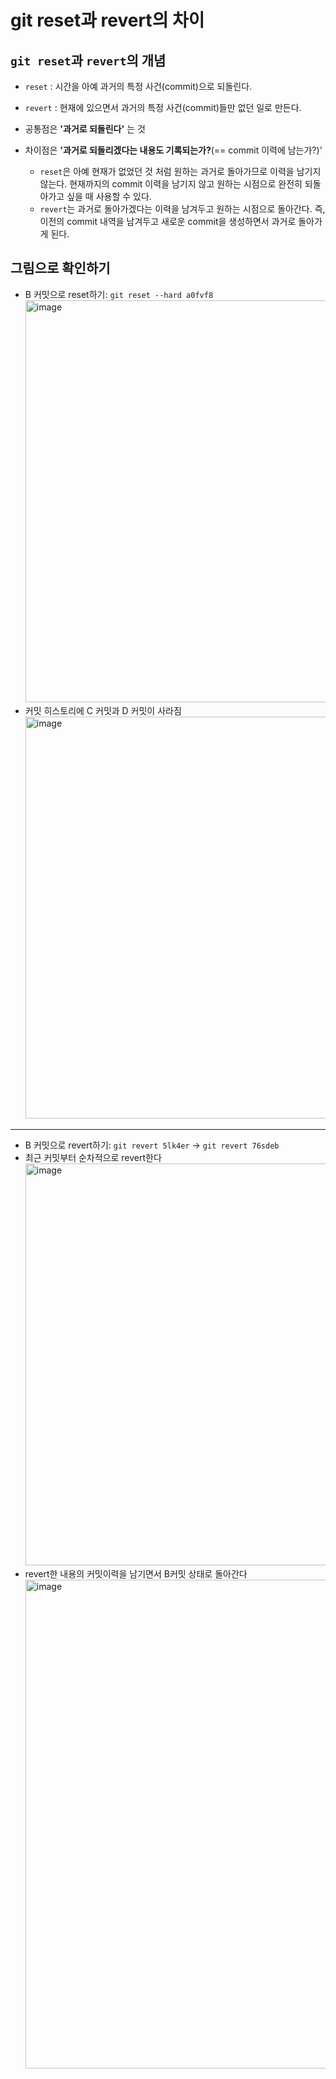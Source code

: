 # git reset과 revert의 차이

## `git reset`과 `revert`의 개념
- `reset` : 시간을 아예 과거의 특정 사건(commit)으로 되돌린다.
- `revert` : 현재에 있으면서 과거의 특정 사건(commit)들만 없던 일로 만든다.

- 공통점은 **'과거로 되돌린다'** 는 것
- 차이점은 **'과거로 되돌리겠다는 내용도 기록되는가?**(== commit 이력에 남는가?)'
  - `reset`은 아예 현재가 없었던 것 처럼 원하는 과거로 돌아가므로 이력을 남기지 않는다. 현재까지의 commit 이력을 남기지 않고 원하는 시점으로 완전히 되돌아가고 싶을 때 사용할 수 있다.
  - `revert`는 과거로 돌아가겠다는 이력을 남겨두고 원하는 시점으로 돌아간다. 즉, 이전의 commit 내역을 남겨두고 새로운 commit을 생성하면서 과거로 돌아가게 된다.


## 그림으로 확인하기
- B 커밋으로 reset하기: `git reset --hard a0fvf8`
  <img width="643" alt="image" src="https://user-images.githubusercontent.com/109029407/217058320-3799bd21-d4a4-47ef-8300-2dc1192b78f1.png">
- 커밋 히스토리에 C 커밋과 D 커밋이 사라짐  
  <img width="643" alt="image" src="https://user-images.githubusercontent.com/109029407/217058373-b61db260-5865-4d63-87f8-c6bafbd97ca9.png">

---
- B 커밋으로 revert하기: `git revert 5lk4er` -> `git revert 76sdeb`
- 최근 커밋부터 순차적으로 revert한다
  <img width="643" alt="image" src="https://user-images.githubusercontent.com/109029407/217058424-49a00e3a-0efc-4734-9de0-e005007b25a8.png">
- revert한 내용의 커밋이력을 남기면서 B커밋 상태로 돌아간다  
  <img width="782" alt="image" src="https://user-images.githubusercontent.com/109029407/217058485-1370ff22-2b75-4e1c-b3ed-270d7d12f3eb.png">
